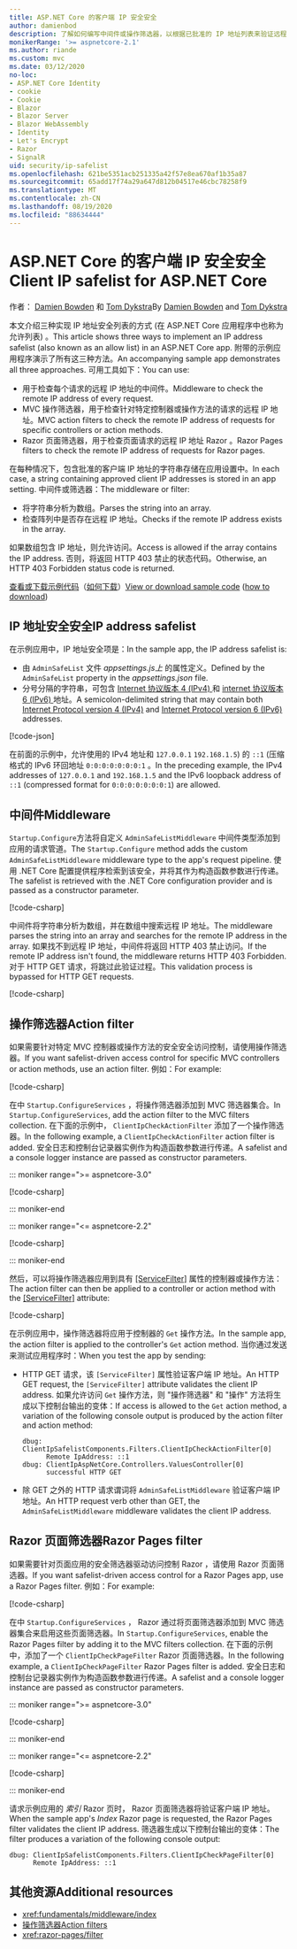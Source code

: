 ```yaml
---
title: ASP.NET Core 的客户端 IP 安全安全
author: damienbod
description: 了解如何编写中间件或操作筛选器，以根据已批准的 IP 地址列表来验证远程 IP 地址。
monikerRange: '>= aspnetcore-2.1'
ms.author: riande
ms.custom: mvc
ms.date: 03/12/2020
no-loc:
- ASP.NET Core Identity
- cookie
- Cookie
- Blazor
- Blazor Server
- Blazor WebAssembly
- Identity
- Let's Encrypt
- Razor
- SignalR
uid: security/ip-safelist
ms.openlocfilehash: 621be5351acb251335a42f57e8ea670af1b35a87
ms.sourcegitcommit: 65add17f74a29a647d812b04517e46cbc78258f9
ms.translationtype: MT
ms.contentlocale: zh-CN
ms.lasthandoff: 08/19/2020
ms.locfileid: "88634444"
---
```

# <a name="client-ip-safelist-for-aspnet-core"></a><span data-ttu-id="4bc03-103">ASP.NET Core 的客户端 IP 安全安全</span><span class="sxs-lookup"><span data-stu-id="4bc03-103">Client IP safelist for ASP.NET Core</span></span>

<span data-ttu-id="4bc03-104">作者： [Damien Bowden](https://twitter.com/damien_bod) 和 [Tom Dykstra](https://github.com/tdykstra)</span><span class="sxs-lookup"><span data-stu-id="4bc03-104">By [Damien Bowden](https://twitter.com/damien_bod) and [Tom Dykstra](https://github.com/tdykstra)</span></span>
 
<span data-ttu-id="4bc03-105">本文介绍三种实现 IP 地址安全列表的方式 (在 ASP.NET Core 应用程序中也称为允许列表) 。</span><span class="sxs-lookup"><span data-stu-id="4bc03-105">This article shows three ways to implement an IP address safelist (also known as an allow list) in an ASP.NET Core app.</span></span> <span data-ttu-id="4bc03-106">附带的示例应用程序演示了所有这三种方法。</span><span class="sxs-lookup"><span data-stu-id="4bc03-106">An accompanying sample app demonstrates all three approaches.</span></span> <span data-ttu-id="4bc03-107">可用工具如下：</span><span class="sxs-lookup"><span data-stu-id="4bc03-107">You can use:</span></span>

* <span data-ttu-id="4bc03-108">用于检查每个请求的远程 IP 地址的中间件。</span><span class="sxs-lookup"><span data-stu-id="4bc03-108">Middleware to check the remote IP address of every request.</span></span>
* <span data-ttu-id="4bc03-109">MVC 操作筛选器，用于检查针对特定控制器或操作方法的请求的远程 IP 地址。</span><span class="sxs-lookup"><span data-stu-id="4bc03-109">MVC action filters to check the remote IP address of requests for specific controllers or action methods.</span></span>
* <span data-ttu-id="4bc03-110">Razor 页面筛选器，用于检查页面请求的远程 IP 地址 Razor 。</span><span class="sxs-lookup"><span data-stu-id="4bc03-110">Razor Pages filters to check the remote IP address of requests for Razor pages.</span></span>

<span data-ttu-id="4bc03-111">在每种情况下，包含批准的客户端 IP 地址的字符串存储在应用设置中。</span><span class="sxs-lookup"><span data-stu-id="4bc03-111">In each case, a string containing approved client IP addresses is stored in an app setting.</span></span> <span data-ttu-id="4bc03-112">中间件或筛选器：</span><span class="sxs-lookup"><span data-stu-id="4bc03-112">The middleware or filter:</span></span>

* <span data-ttu-id="4bc03-113">将字符串分析为数组。</span><span class="sxs-lookup"><span data-stu-id="4bc03-113">Parses the string into an array.</span></span> 
* <span data-ttu-id="4bc03-114">检查阵列中是否存在远程 IP 地址。</span><span class="sxs-lookup"><span data-stu-id="4bc03-114">Checks if the remote IP address exists in the array.</span></span>

<span data-ttu-id="4bc03-115">如果数组包含 IP 地址，则允许访问。</span><span class="sxs-lookup"><span data-stu-id="4bc03-115">Access is allowed if the array contains the IP address.</span></span> <span data-ttu-id="4bc03-116">否则，将返回 HTTP 403 禁止的状态代码。</span><span class="sxs-lookup"><span data-stu-id="4bc03-116">Otherwise, an HTTP 403 Forbidden status code is returned.</span></span>

<span data-ttu-id="4bc03-117">[查看或下载示例代码](https://github.com/dotnet/AspNetCore.Docs/tree/master/aspnetcore/security/ip-safelist/samples)（[如何下载](xref:index#how-to-download-a-sample)）</span><span class="sxs-lookup"><span data-stu-id="4bc03-117">[View or download sample code](https://github.com/dotnet/AspNetCore.Docs/tree/master/aspnetcore/security/ip-safelist/samples) ([how to download](xref:index#how-to-download-a-sample))</span></span>

## <a name="ip-address-safelist"></a><span data-ttu-id="4bc03-118">IP 地址安全安全</span><span class="sxs-lookup"><span data-stu-id="4bc03-118">IP address safelist</span></span>

<span data-ttu-id="4bc03-119">在示例应用中，IP 地址安全项是：</span><span class="sxs-lookup"><span data-stu-id="4bc03-119">In the sample app, the IP address safelist is:</span></span>

* <span data-ttu-id="4bc03-120">由 `AdminSafeList` 文件 *appsettings.js上* 的属性定义。</span><span class="sxs-lookup"><span data-stu-id="4bc03-120">Defined by the `AdminSafeList` property in the *appsettings.json* file.</span></span>
* <span data-ttu-id="4bc03-121">分号分隔的字符串，可包含 [Internet 协议版本 4 (IPv4) ](https://wikipedia.org/wiki/IPv4) 和 [internet 协议版本 6 (IPv6) ](https://wikipedia.org/wiki/IPv6) 地址。</span><span class="sxs-lookup"><span data-stu-id="4bc03-121">A semicolon-delimited string that may contain both [Internet Protocol version 4 (IPv4)](https://wikipedia.org/wiki/IPv4) and [Internet Protocol version 6 (IPv6)](https://wikipedia.org/wiki/IPv6) addresses.</span></span>

[!code-json[](ip-safelist/samples/3.x/ClientIpAspNetCore/appsettings.json?range=1-3&highlight=2)]

<span data-ttu-id="4bc03-122">在前面的示例中，允许使用的 IPv4 地址和 `127.0.0.1` `192.168.1.5`) 的 `::1` (压缩格式的 IPv6 环回地址 `0:0:0:0:0:0:0:1` 。</span><span class="sxs-lookup"><span data-stu-id="4bc03-122">In the preceding example, the IPv4 addresses of `127.0.0.1` and `192.168.1.5` and the IPv6 loopback address of `::1` (compressed format for `0:0:0:0:0:0:0:1`) are allowed.</span></span>

## <a name="middleware"></a><span data-ttu-id="4bc03-123">中间件</span><span class="sxs-lookup"><span data-stu-id="4bc03-123">Middleware</span></span>

<span data-ttu-id="4bc03-124">`Startup.Configure`方法将自定义 `AdminSafeListMiddleware` 中间件类型添加到应用的请求管道。</span><span class="sxs-lookup"><span data-stu-id="4bc03-124">The `Startup.Configure` method adds the custom `AdminSafeListMiddleware` middleware type to the app's request pipeline.</span></span> <span data-ttu-id="4bc03-125">使用 .NET Core 配置提供程序检索到该安全，并将其作为构造函数参数进行传递。</span><span class="sxs-lookup"><span data-stu-id="4bc03-125">The safelist is retrieved with the .NET Core configuration provider and is passed as a constructor parameter.</span></span>

[!code-csharp[](ip-safelist/samples/3.x/ClientIpAspNetCore/Startup.cs?name=snippet_ConfigureAddMiddleware)]

<span data-ttu-id="4bc03-126">中间件将字符串分析为数组，并在数组中搜索远程 IP 地址。</span><span class="sxs-lookup"><span data-stu-id="4bc03-126">The middleware parses the string into an array and searches for the remote IP address in the array.</span></span> <span data-ttu-id="4bc03-127">如果找不到远程 IP 地址，中间件将返回 HTTP 403 禁止访问。</span><span class="sxs-lookup"><span data-stu-id="4bc03-127">If the remote IP address isn't found, the middleware returns HTTP 403 Forbidden.</span></span> <span data-ttu-id="4bc03-128">对于 HTTP GET 请求，将跳过此验证过程。</span><span class="sxs-lookup"><span data-stu-id="4bc03-128">This validation process is bypassed for HTTP GET requests.</span></span>

[!code-csharp[](ip-safelist/samples/Shared/ClientIpSafelistComponents/Middlewares/AdminSafeListMiddleware.cs?name=snippet_ClassOnly)]

## <a name="action-filter"></a><span data-ttu-id="4bc03-129">操作筛选器</span><span class="sxs-lookup"><span data-stu-id="4bc03-129">Action filter</span></span>

<span data-ttu-id="4bc03-130">如果需要针对特定 MVC 控制器或操作方法的安全安全访问控制，请使用操作筛选器。</span><span class="sxs-lookup"><span data-stu-id="4bc03-130">If you want safelist-driven access control for specific MVC controllers or action methods, use an action filter.</span></span> <span data-ttu-id="4bc03-131">例如：</span><span class="sxs-lookup"><span data-stu-id="4bc03-131">For example:</span></span>

[!code-csharp[](ip-safelist/samples/Shared/ClientIpSafelistComponents/Filters/ClientIpCheckActionFilter.cs?name=snippet_ClassOnly)]

<span data-ttu-id="4bc03-132">在中 `Startup.ConfigureServices` ，将操作筛选器添加到 MVC 筛选器集合。</span><span class="sxs-lookup"><span data-stu-id="4bc03-132">In `Startup.ConfigureServices`, add the action filter to the MVC filters collection.</span></span> <span data-ttu-id="4bc03-133">在下面的示例中， `ClientIpCheckActionFilter` 添加了一个操作筛选器。</span><span class="sxs-lookup"><span data-stu-id="4bc03-133">In the following example, a `ClientIpCheckActionFilter` action filter is added.</span></span> <span data-ttu-id="4bc03-134">安全日志和控制台记录器实例作为构造函数参数进行传递。</span><span class="sxs-lookup"><span data-stu-id="4bc03-134">A safelist and a console logger instance are passed as constructor parameters.</span></span>

::: moniker range=">= aspnetcore-3.0"

[!code-csharp[](ip-safelist/samples/3.x/ClientIpAspNetCore/Startup.cs?name=snippet_ConfigureServicesActionFilter)]

::: moniker-end

::: moniker range="<= aspnetcore-2.2"

[!code-csharp[](ip-safelist/samples/2.x/ClientIpAspNetCore/Startup.cs?name=snippet_ConfigureServicesActionFilter)]

::: moniker-end

<span data-ttu-id="4bc03-135">然后，可以将操作筛选器应用到具有 [[ServiceFilter]](xref:Microsoft.AspNetCore.Mvc.ServiceFilterAttribute) 属性的控制器或操作方法：</span><span class="sxs-lookup"><span data-stu-id="4bc03-135">The action filter can then be applied to a controller or action method with the [[ServiceFilter]](xref:Microsoft.AspNetCore.Mvc.ServiceFilterAttribute) attribute:</span></span>

[!code-csharp[](ip-safelist/samples/3.x/ClientIpAspNetCore/Controllers/ValuesController.cs?name=snippet_ActionFilter&highlight=1)]

<span data-ttu-id="4bc03-136">在示例应用中，操作筛选器将应用于控制器的 `Get` 操作方法。</span><span class="sxs-lookup"><span data-stu-id="4bc03-136">In the sample app, the action filter is applied to the controller's `Get` action method.</span></span> <span data-ttu-id="4bc03-137">当你通过发送来测试应用程序时：</span><span class="sxs-lookup"><span data-stu-id="4bc03-137">When you test the app by sending:</span></span>

* <span data-ttu-id="4bc03-138">HTTP GET 请求，该 `[ServiceFilter]` 属性验证客户端 IP 地址。</span><span class="sxs-lookup"><span data-stu-id="4bc03-138">An HTTP GET request, the `[ServiceFilter]` attribute validates the client IP address.</span></span> <span data-ttu-id="4bc03-139">如果允许访问 `Get` 操作方法，则 "操作筛选器" 和 "操作" 方法将生成以下控制台输出的变体：</span><span class="sxs-lookup"><span data-stu-id="4bc03-139">If access is allowed to the `Get` action method, a variation of the following console output is produced by the action filter and action method:</span></span>

    ```
    dbug: ClientIpSafelistComponents.Filters.ClientIpCheckActionFilter[0]
          Remote IpAddress: ::1
    dbug: ClientIpAspNetCore.Controllers.ValuesController[0]
          successful HTTP GET    
    ```

* <span data-ttu-id="4bc03-140">除 GET 之外的 HTTP 请求谓词将 `AdminSafeListMiddleware` 验证客户端 IP 地址。</span><span class="sxs-lookup"><span data-stu-id="4bc03-140">An HTTP request verb other than GET, the `AdminSafeListMiddleware` middleware validates the client IP address.</span></span>

## <a name="no-locrazor-pages-filter"></a><span data-ttu-id="4bc03-141">Razor 页面筛选器</span><span class="sxs-lookup"><span data-stu-id="4bc03-141">Razor Pages filter</span></span>

<span data-ttu-id="4bc03-142">如果需要针对页面应用的安全筛选器驱动访问控制 Razor ，请使用 Razor 页面筛选器。</span><span class="sxs-lookup"><span data-stu-id="4bc03-142">If you want safelist-driven access control for a Razor Pages app, use a Razor Pages filter.</span></span> <span data-ttu-id="4bc03-143">例如：</span><span class="sxs-lookup"><span data-stu-id="4bc03-143">For example:</span></span>

[!code-csharp[](ip-safelist/samples/Shared/ClientIpSafelistComponents/Filters/ClientIpCheckPageFilter.cs?name=snippet_ClassOnly)]

<span data-ttu-id="4bc03-144">在中 `Startup.ConfigureServices` ， Razor 通过将页面筛选器添加到 MVC 筛选器集合来启用这些页面筛选器。</span><span class="sxs-lookup"><span data-stu-id="4bc03-144">In `Startup.ConfigureServices`, enable the Razor Pages filter by adding it to the MVC filters collection.</span></span> <span data-ttu-id="4bc03-145">在下面的示例中，添加了一个 `ClientIpCheckPageFilter` Razor 页面筛选器。</span><span class="sxs-lookup"><span data-stu-id="4bc03-145">In the following example, a `ClientIpCheckPageFilter` Razor Pages filter is added.</span></span> <span data-ttu-id="4bc03-146">安全日志和控制台记录器实例作为构造函数参数进行传递。</span><span class="sxs-lookup"><span data-stu-id="4bc03-146">A safelist and a console logger instance are passed as constructor parameters.</span></span>

::: moniker range=">= aspnetcore-3.0"

[!code-csharp[](ip-safelist/samples/3.x/ClientIpAspNetCore/Startup.cs?name=snippet_ConfigureServicesPageFilter)]

::: moniker-end

::: moniker range="<= aspnetcore-2.2"

[!code-csharp[](ip-safelist/samples/2.x/ClientIpAspNetCore/Startup.cs?name=snippet_ConfigureServicesPageFilter)]

::: moniker-end

<span data-ttu-id="4bc03-147">请求示例应用的 *索引* Razor 页时， Razor 页面筛选器将验证客户端 IP 地址。</span><span class="sxs-lookup"><span data-stu-id="4bc03-147">When the sample app's *Index* Razor page is requested, the Razor Pages filter validates the client IP address.</span></span> <span data-ttu-id="4bc03-148">筛选器生成以下控制台输出的变体：</span><span class="sxs-lookup"><span data-stu-id="4bc03-148">The filter produces a variation of the following console output:</span></span>

```
dbug: ClientIpSafelistComponents.Filters.ClientIpCheckPageFilter[0]
      Remote IpAddress: ::1
```

## <a name="additional-resources"></a><span data-ttu-id="4bc03-149">其他资源</span><span class="sxs-lookup"><span data-stu-id="4bc03-149">Additional resources</span></span>

* <xref:fundamentals/middleware/index>
* [<span data-ttu-id="4bc03-150">操作筛选器</span><span class="sxs-lookup"><span data-stu-id="4bc03-150">Action filters</span></span>](xref:mvc/controllers/filters#action-filters)
* <xref:razor-pages/filter>

